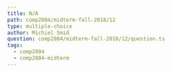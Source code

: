 ```yaml
---
title: N/A
path: comp2804/midterm-fall-2018/12
type: multiple-choice
author: Michiel Smid
question: comp2804/midterm-fall-2018/12/question.ts
tags:
  - comp2804
  - comp2804-midterm
---
```

